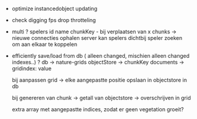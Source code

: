 - optimize instancedobject updating

- check digging fps drop throtteling

- multi ?
    spelers id name chunkKey - bij verplaatsen van x chunks -> nieuwe connecties ophalen
    server kan spelers dichtbij speler zoeken om aan elkaar te koppelen 
   
- efficiently save/load from db ( alleen changed, mischien alleen changed indexes..) ?
    db -> nature-grids
    objectStore -> chunkKey
    documents -> gridindex: value

    bij aanpassen grid -> elke aangepastte positie opslaan in objectstore in db

    bij genereren van chunk -> getall van objectstore -> overschrijven in grid

    extra array met aangepastte indices, zodat er geen vegetation groeit?

